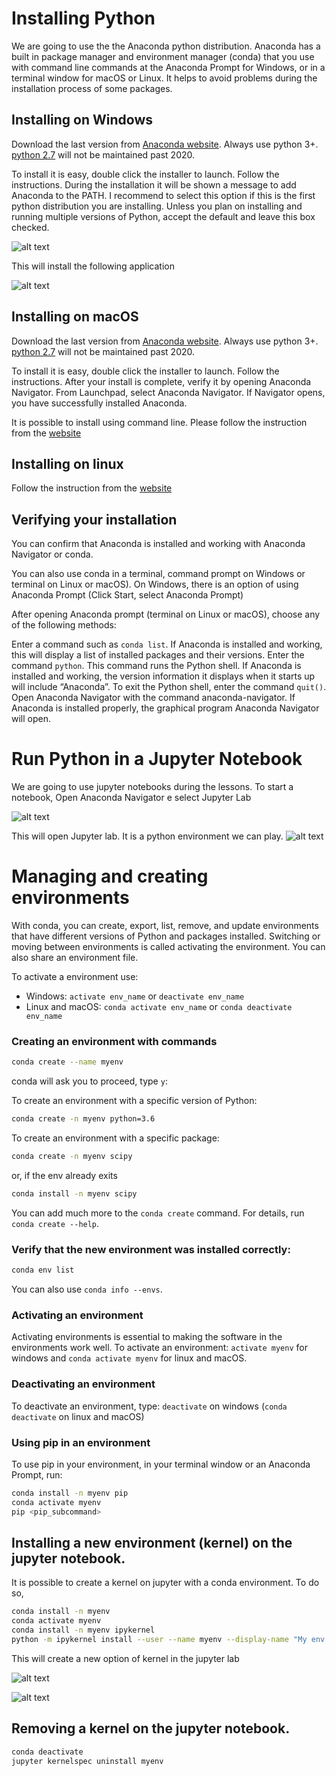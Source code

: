 # Installing Python

We are going to use the the Anaconda python distribution. Anaconda has a built in package manager and environment manager (conda) 
that you use with command line commands at the Anaconda Prompt for Windows, or in a terminal window for macOS or Linux.
It helps to avoid problems during the installation process of some packages. 

## Installing on Windows

Download the last version from [Anaconda website]( https://www.anaconda.com/distribution/#windows). Always use python 3+.
[python 2.7](https://pythonclock.org/) will not be maintained past 2020. 

To install it is easy, double click the installer to launch. Follow the instructions. During the installation it will be
shown a message to add Anaconda to the PATH. I recommend to select this option if this is the first python distribution
you are installing. Unless you plan on installing and running multiple versions of
Python, accept the default and leave this box checked.

![alt text](images/conda.png)

This will install the following application

![alt text](images/anaconda.png)

## Installing on macOS
 
Download the last version from [Anaconda website]( https://www.anaconda.com/downloads#macos). Always use python 3+.
[python 2.7](https://pythonclock.org/) will not be maintained past 2020. 

To install it is easy, double click the installer to launch. Follow the instructions. 
After your install is complete, verify it by opening Anaconda Navigator. From Launchpad, 
select Anaconda Navigator. If Navigator opens, you have successfully installed Anaconda. 


It is possible to install using command line. Please follow the instruction from the 
[website](https://docs.anaconda.com/anaconda/install/mac-os/)

## Installing on linux
Follow the instruction from the  [website](https://docs.anaconda.com/anaconda/install/linux/)

## Verifying your installation
You can confirm that Anaconda is installed and working with Anaconda Navigator or conda.

You can also use conda in a terminal, command prompt on Windows or terminal on Linux or macOS).
On Windows, there is an option of using Anaconda Prompt (Click Start, select Anaconda Prompt)

After opening Anaconda prompt (terminal on Linux or macOS), choose any of the following methods:

Enter a command such as `conda list`. If Anaconda is installed and working, this will display a 
list of installed packages and their versions.
Enter the command `python`. This command runs the Python shell.
 If Anaconda is installed and working, the version information it displays when it 
 starts up will include “Anaconda”. To exit the Python shell, enter the command `quit()`.
Open Anaconda Navigator with the command anaconda-navigator. 
If Anaconda is installed properly, the graphical program Anaconda Navigator will open.


# Run Python in a Jupyter Notebook

We are going to use jupyter notebooks during the lessons. To start a notebook, Open Anaconda 
Navigator e select Jupyter Lab

![alt text](images/navegator.png)

This will open Jupyter lab. It is a python environment we can play. 
![alt text](images/jupyter.png)


# Managing  and creating environments 

With conda, you can create, export, list, remove, and update
environments that have different versions of Python and 
packages installed. Switching or moving between
environments is called activating the environment. You can also
share an environment file.

To activate a environment use:

* Windows: ``activate env_name`` or ``deactivate env_name``
* Linux and macOS: ``conda activate env_name`` or ``conda deactivate env_name``

### Creating an environment with commands

```bash
conda create --name myenv
```
conda will ask you to proceed, type ``y``:

To create an environment with a specific version of Python:
```bash
conda create -n myenv python=3.6
```
To create an environment with a specific package:

```bash
conda create -n myenv scipy
```
or, if the env already exits 
```bash
conda install -n myenv scipy
```

You can add much more to the ``conda create`` command. 
For details, run ``conda create --help``.

### Verify that the new environment was installed correctly:
```bash
conda env list
```
You can also use ``conda info --envs``.
 
 
### Activating an environment

Activating environments is essential to making the software in the environments
work well. To activate an environment: `activate myenv` for windows and
`conda activate myenv` for linux and macOS.

### Deactivating an environment

To deactivate an environment, type: `deactivate` on windows 
(`conda deactivate` on linux and macOS)

### Using pip in an environment


To use pip in your environment, in your terminal window or an
Anaconda Prompt, run:

```bash
conda install -n myenv pip
conda activate myenv
pip <pip_subcommand>
```


## Installing a new environment (kernel) on the jupyter notebook.

It is possible to create a kernel on jupyter with a conda environment. To do so, 

```bash
conda install -n myenv
conda activate myenv
conda install -n myenv ipykernel
python -m ipykernel install --user --name myenv --display-name "My env kernel"
```

This will create a new option of kernel in the jupyter lab

![alt text](images/kernel.png)

![alt text](images/jupyter_kernel.png)

## Removing a kernel on the jupyter notebook.

```bash
conda deactivate
jupyter kernelspec uninstall myenv
```